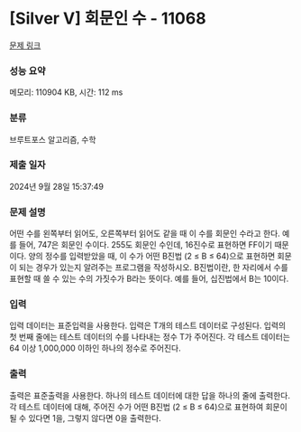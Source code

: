 # [Silver V] 회문인 수 - 11068 

[문제 링크](https://www.acmicpc.net/problem/11068) 

### 성능 요약

메모리: 110904 KB, 시간: 112 ms

### 분류

브루트포스 알고리즘, 수학

### 제출 일자

2024년 9월 28일 15:37:49

### 문제 설명

<p>어떤 수를 왼쪽부터 읽어도, 오른쪽부터 읽어도 같을 때 이 수를 회문인 수라고 한다. 예를 들어, 747은 회문인 수이다. 255도 회문인 수인데, 16진수로 표현하면 FF이기 때문이다. 양의 정수를 입력받았을 때, 이 수가 어떤 B진법 (2 ≤ B ≤ 64)으로 표현하면 회문이 되는 경우가 있는지 알려주는 프로그램을 작성하시오. B진법이란, 한 자리에서 수를 표현할 때 쓸 수 있는 수의 가짓수가 B라는 뜻이다. 예를 들어, 십진법에서 B는 10이다. </p>

### 입력 

 <p>입력 데이터는 표준입력을 사용한다. 입력은 T개의 테스트 데이터로 구성된다. 입력의 첫 번째 줄에는 테스트 데이터의 수를 나타내는 정수 T가 주어진다. 각 테스트 데이터는 64 이상 1,000,000 이하인 하나의 정수로 주어진다.</p>

### 출력 

 <p>출력은 표준출력을 사용한다. 하나의 테스트 데이터에 대한 답을 하나의 줄에 출력한다. 각 테스트 데이터에 대해, 주어진 수가 어떤 B진법 (2 ≤ B ≤ 64)으로 표현하여 회문이 될 수 있다면 1을, 그렇지 않다면 0을 출력한다.</p>

